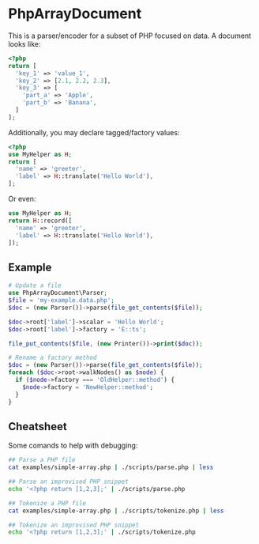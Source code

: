 # PhpArrayDocument

This is a parser/encoder for a subset of PHP focused on data. A document
looks like:

```php
<?php
return [
  'key_1' => 'value_1',
  'key_2' => [2.1, 2.2, 2.3],
  'key_3' => [
    'part_a' => 'Apple',
    'part_b' => 'Banana',
  ]
];
```

Additionally, you may declare tagged/factory values:

```php
<?php
use MyHelper as H;
return [
  'name' => 'greeter',
  'label' => H::translate('Hello World'),
];
```

Or even:

```php
use MyHelper as H;
return H::record([
  'name' => 'greeter',
  'label' => H::translate('Hello World'),
]);
```

## Example

```php
# Update a file
use PhpArrayDocument\Parser;
$file = 'my-example.data.php';
$doc = (new Parser())->parse(file_get_contents($file));

$doc->root['label']->scalar = 'Hello World';
$doc->root['label']->factory = 'E::ts';

file_put_contents($file, (new Printer())->print($doc));
```

```php
# Rename a factory method
$doc = (new Parser())->parse(file_get_contents($file));
foreach ($doc->root->walkNodes() as $node) {
  if ($node->factory === 'OldHelper::method') {
    $node->factory = 'NewHelper::method';
  }
} 
```

## Cheatsheet

Some comands to help with debugging:

```bash
## Parse a PHP file
cat examples/simple-array.php | ./scripts/parse.php | less

## Parse an improvised PHP snippet
echo '<?php return [1,2,3];' | ./scripts/parse.php

## Tokenize a PHP file
cat examples/simple-array.php | ./scripts/tokenize.php | less

## Tokenize an improvised PHP snippet
echo '<?php return [1,2,3];' | ./scripts/tokenize.php
```
 